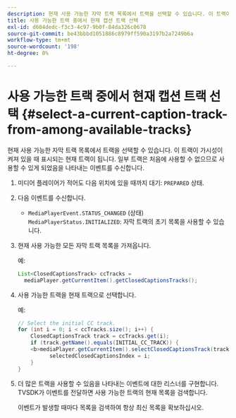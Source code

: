 ```yaml
---
description: 현재 사용 가능한 자막 트랙 목록에서 트랙을 선택할 수 있습니다. 이 트랙이 가시성이 켜져 있을 때 표시되는 현재 트랙이 됩니다. 일부 트랙은 처음에 사용할 수 없으므로 사용할 수 있게 되었음을 나타내는 이벤트를 수신합니다.
title: 사용 가능한 트랙 중에서 현재 캡션 트랙 선택
exl-id: d604dedc-f3c3-4c97-9b0f-84da326c0678
source-git-commit: be43bbbd1051886c8979ff590a3197b2a7249b6a
workflow-type: tm+mt
source-wordcount: '198'
ht-degree: 0%

---
```


# 사용 가능한 트랙 중에서 현재 캡션 트랙 선택 {#select-a-current-caption-track-from-among-available-tracks}

현재 사용 가능한 자막 트랙 목록에서 트랙을 선택할 수 있습니다. 이 트랙이 가시성이 켜져 있을 때 표시되는 현재 트랙이 됩니다. 일부 트랙은 처음에 사용할 수 없으므로 사용할 수 있게 되었음을 나타내는 이벤트를 수신합니다.

1. 미디어 플레이어가 적어도 다음 위치에 있을 때까지 대기: `PREPARED` 상태.
1. 다음 이벤트를 수신합니다.

   * `MediaPlayerEvent.STATUS_CHANGED` (상태) `MediaPlayerStatus.INITIALIZED`: 자막 트랙의 초기 목록을 사용할 수 있습니다.

1. 현재 사용 가능한 모든 자막 트랙 목록을 가져옵니다.

   예:

   ```java
   List<ClosedCaptionsTrack> ccTracks = 
     mediaPlayer.getCurrentItem().getClosedCaptionsTracks();
   ```

1. 사용 가능한 트랙을 현재 트랙으로 선택합니다.

   예:

   ```java
   // Select the initial CC track. 
   for (int i = 0; i < ccTracks.size(); i++) { 
       ClosedCaptionsTrack track = ccTracks.get(i); 
       if (track.getName().equals(INITIAL_CC_TRACK)) { 
       <b>mediaPlayer.getCurrentItem().selectClosedCaptionsTrack(track);</b> 
             selectedClosedCaptionsIndex = i; 
       } 
   }
   ```

1. 더 많은 트랙을 사용할 수 있음을 나타내는 이벤트에 대한 리스너를 구현합니다. TVSDK가 이벤트를 전달하면 사용 가능한 트랙의 현재 목록을 검색합니다.

   이벤트가 발생할 때마다 목록을 검색하여 항상 최신 목록을 확보하십시오.
